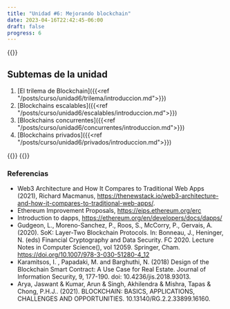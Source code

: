```yaml
---
title: "Unidad #6: Mejorando blockchain"
date: 2023-04-16T22:42:45-06:00
draft: false
progress: 6
---
```


{{<avance condicion="0" idPagina="5">}}

## Subtemas de la unidad

1. [El trilema de Blockchain]({{<ref "/posts/curso/unidad6/trilema/introduccion.md">}})
2. [Blockchains escalables]({{<ref "/posts/curso/unidad6/escalables/introduccion.md">}})
3. [Blockchains concurrentes]({{<ref "/posts/curso/unidad6/concurrentes/introduccion.md">}})
4. [Blockchains privados]({{<ref "/posts/curso/unidad6/privados/introduccion.md">}})

{{<salto>}}
{{<salto>}}

### Referencias

- Web3 Architecture and How It Compares to Traditional Web Apps (2021), Richard Macmanus,
https://thenewstack.io/web3-architecture-and-how-it-compares-to-traditional-web-apps/.
- Ethereum Improvement Proposals, https://eips.ethereum.org/erc
- Introduction to dapps, https://ethereum.org/en/developers/docs/dapps/
- Gudgeon, L., Moreno-Sanchez, P., Roos, S., McCorry, P., Gervais, A. (2020). SoK: Layer-Two Blockchain Protocols. In: Bonneau, J., Heninger, N. (eds) Financial Cryptography and Data Security. FC 2020. Lecture Notes in Computer Science(), vol 12059. Springer, Cham. https://doi.org/10.1007/978-3-030-51280-4_12
- Karamitsos, I. , Papadaki, M. and Barghuthi, N. (2018) Design of the Blockchain Smart Contract: A Use Case for Real Estate. Journal of Information Security, 9, 177-190. doi: 10.4236/jis.2018.93013.
- Arya, Jaswant & Kumar, Arun & Singh, Akhilendra & Mishra, Tapas & Chong, P.H.J.. (2021). BLOCKCHAIN: BASICS, APPLICATIONS, CHALLENGES AND OPPORTUNITIES. 10.13140/RG.2.2.33899.16160.